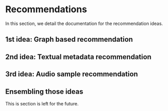 # Recommendations

In this section, we detail the documentation for the recommendation ideas.

## 1st idea: Graph based recommendation

## 2nd idea: Textual metadata recommendation

## 3rd idea: Audio sample recommendation

## Ensembling those ideas

This is section is left for the future.
